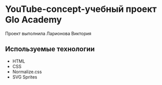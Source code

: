 # YouTube-concept-учебный проект Glo Academy
Проект выполнила Ларионова Виктория

## Используемые технологии
- HTML
- CSS
- Normalize.css
- SVG Sprites
